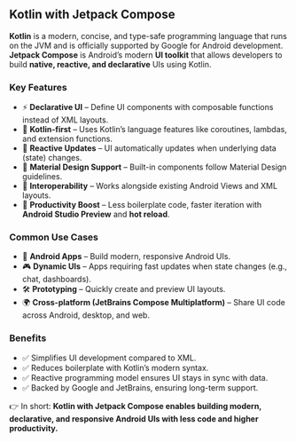 ## Kotlin with Jetpack Compose

**Kotlin** is a modern, concise, and type-safe programming language that runs on the JVM and is officially supported by Google for Android development.  
**Jetpack Compose** is Android’s modern **UI toolkit** that allows developers to build **native, reactive, and declarative** UIs using Kotlin.

### Key Features
- ⚡ **Declarative UI** – Define UI components with composable functions instead of XML layouts.  
- 📝 **Kotlin-first** – Uses Kotlin’s language features like coroutines, lambdas, and extension functions.  
- 🔄 **Reactive Updates** – UI automatically updates when underlying data (state) changes.  
- 🎨 **Material Design Support** – Built-in components follow Material Design guidelines.  
- 🔌 **Interoperability** – Works alongside existing Android Views and XML layouts.  
- 🚀 **Productivity Boost** – Less boilerplate code, faster iteration with **Android Studio Preview** and **hot reload**.  

### Common Use Cases
- 📱 **Android Apps** – Build modern, responsive Android UIs.  
- 🎮 **Dynamic UIs** – Apps requiring fast updates when state changes (e.g., chat, dashboards).  
- 🛠️ **Prototyping** – Quickly create and preview UI layouts.  
- 🌍 **Cross-platform (JetBrains Compose Multiplatform)** – Share UI code across Android, desktop, and web.  

### Benefits
- ✅ Simplifies UI development compared to XML.  
- ✅ Reduces boilerplate with Kotlin’s modern syntax.  
- ✅ Reactive programming model ensures UI stays in sync with data.  
- ✅ Backed by Google and JetBrains, ensuring long-term support.  

👉 In short: **Kotlin with Jetpack Compose enables building modern, declarative, and responsive Android UIs with less code and higher productivity.**
